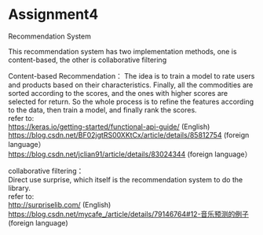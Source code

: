 # Assignment4
Recommendation System

This recommendation system has two implementation methods, one is content-based, the other is collaborative filtering

Content-based Recommendation：
The idea is to train a model to rate users and products based on their characteristics. Finally, all the commodities are sorted according to the scores, and the ones with higher scores are selected for return.
So the whole process is to refine the features according to the data, then train a model, and finally rank the scores.<br/>
refer to:<br/>
https://keras.io/getting-started/functional-api-guide/ (English)<br/>
https://blog.csdn.net/BF02jgtRS00XKtCx/article/details/85812754 (foreign language）<br/>
https://blog.csdn.net/jclian91/article/details/83024344 (foreign language）

collaborative filtering：<br/>
Direct use surprise, which itself is the recommendation system to do the library.<br/>
refer to: <br/>
http://surpriselib.com/ (English)<br/>
https://blog.csdn.net/mycafe_/article/details/79146764#12-音乐预测的例子 (foreign language) <br/>
